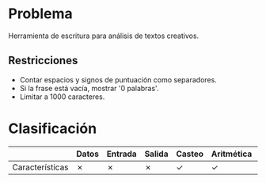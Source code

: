 # Problema

Herramienta de escritura para análisis de textos creativos.

## Restricciones

- Contar espacios y signos de puntuación como separadores.
- Si la frase está vacía, mostrar '0 palabras'.
- Limitar a 1000 caracteres.

# Clasificación
|  | Datos | Entrada | Salida | Casteo | Aritmética | Relacionales | Lógicos | Condicionales | Ciclo | Matrices | Funciones |
|----------|-------|---------|--------|--------|------------|--------------|---------|---------------|-------|----------|-------------|
| Características | ✗ | ✗ | ✗ | ✓ | ✓ | ✗ | ✗ | ✗ | ✗ | ✗ | ✗ |
